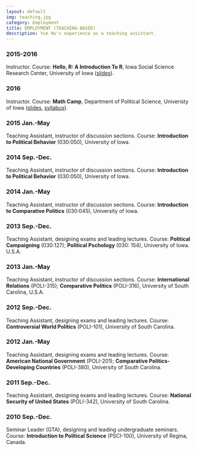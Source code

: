 ```yaml
---
layout: default
img: teaching.jpg
category: Employment
title: EMPLOYMENT (TEACHING-BASED)
description: Yue Hu's experience as a teaching assistant.
---
```


### 2015-2016

Instructor. Course: **Hello, R: A Introduction To R**, Iowa Social Science Research Center, University of Iowa ([slides](https://rpubs.com/sammo3182)).

### 2016

Instructor. Course: **Math Camp**, Department of Political Science, Univeristy of Iowa ([slides](https://rpubs.com/sammo3182/mathcamp), [syllabus](doc/syllabus_math_camp_2016.pdf)).

### 2015 Jan.-May
Teaching Assistant, instructor of discussion sections. Course: **Introduction to Political Behavior** (030:050), University of Iowa.

### 2014 Sep.-Dec.
Teaching Assistant, instructor of discussion sections. Course: **Introduction to Political Behavior** (030:050), University of Iowa.

### 2014 Jan.-May
Teaching Assistant, instructor of discussion sections. Course: **Introduction to Comparative Politics** (030:045), University of Iowa.

### 2013 Sep.-Dec.
Teaching Assistant, designing exams and leading lectures. Course: **Political Campaigning** (030:127); **Political Pschology** (030: 154), University of Iowa. U.S.A.

### 2013 Jan.-May
Teaching Assistant, instructor of discussion sections. Course: **International Relations** (POLI-315); **Comparative Politics** (POLI-316), University of South Carolina, U.S.A.

### 2012 Sep.-Dec.
Teaching Assistant, designing exams and leading lectures. Course: **Controversial World Politics** (POLI-101), University of South Carolina.
### 2012 Jan.-May
Teaching Assistant, designing exams and leading lectures. Course: **American National Government** (POLI-201); **Comparative Politics-Developing Countries** (POLI-380), University of South Carolina.

### 2011 Sep.-Dec.
Teaching Assistant, designing exams and leading lectures. Course: **National Security of United States** (POLI-342), University of South Carolina.

### 2010 Sep.-Dec.
Seminar Leader (GTA), designing and leading undergraduate seminars. Course: **Introduction to Political Science** (PSCI-100), University of Regina, Canada.